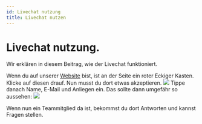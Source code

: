 ```yaml
---
id: Livechat nutzung
title: Livechat nutzen
---
```


# Livechat nutzung.
Wir erklären in diesem Beitrag, wie der Livechat funktioniert.

Wenn du auf unserer [Website](https://robin-it.de) bist, ist an der Seite ein roter Eckiger Kasten.
Klicke auf diesen drauf. Nun musst du dort etwas akzeptieren.
![](https://screen.r-it.link/FonU7/cEdOlICo98.png/raw)
Tippe danach Name, E-Mail und Anliegen ein.
Das sollte dann umgefähr so aussehen:
![](https://screen.r-it.link/FonU7/latixOwE62.png/raw)

Wenn nun ein Teammitglied da ist, bekommst du dort Antworten und kannst Fragen stellen.


